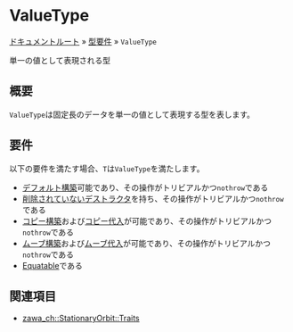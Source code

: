 # ValueType

[ドキュメントルート](../index.md) » [型要件](index.md) » `ValueType`

単一の値として表現される型

## 概要

`ValueType`は固定長のデータを単一の値として表現する型を表します。  

## 要件

以下の要件を満たす場合、`T`は`ValueType`を満たします。  

- [デフォルト構築](https://ja.cppreference.com/w/cpp/types/is_default_constructible)可能であり、その操作がトリビアルかつ`nothrow`である
- [削除されていないデストラクタ](https://ja.cppreference.com/w/cpp/types/is_destructible)を持ち、その操作がトリビアルかつ`nothrow`である
- [コピー構築](https://ja.cppreference.com/w/cpp/types/is_copy_constructible)および[コピー代入](https://ja.cppreference.com/w/cpp/types/is_copy_assignable)が可能であり、その操作がトリビアルかつ`nothrow`である
- [ムーブ構築](https://ja.cppreference.com/w/cpp/types/is_move_constructible)および[ムーブ代入](https://ja.cppreference.com/w/cpp/types/is_move_assignable)が可能であり、その操作がトリビアルかつ`nothrow`である
- [Equatable](equatable.md)である

## 関連項目

- [zawa_ch::StationaryOrbit::Traits](../objects/core/traits)
